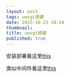 ```yaml
---
layout: post
tags: uwsgi搭建
date: 2015-10-23 18:14
thumbnail: 
title: uwsgi搭建
published: true
---
```

安装部署看这里[this](http://blog.chenxionglin.cn/?p=1208 "this")

类似中间件看这里[this](http://www.guokr.com/blog/475765/ "this")
